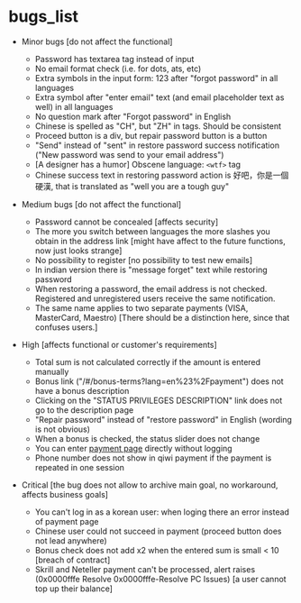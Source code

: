 # bugs_list

* Minor bugs [do not affect the functional]
    * Password has textarea tag instead of input
    * No email format check (i.e. for dots, ats, etc)
    * Extra symbols in the input form: 123 after "forgot password" in all languages 
    * Extra symbol after "enter email" text (and email placeholder text as well) in all languages
    * No question mark after "Forgot password" in English
    * Chinese is spelled as "CH", but "ZH" in tags. Should be consistent
    * Proceed button is a div, but repair password button is a button
    * "Send" instead of "sent" in restore password success notification ("New password was send to your email address")
    * [A designer has a humor] Obscene language: `<wtf>` tag
    * Chinese success text in restoring password action is 好吧，你是一個硬漢, 
  that is translated as "well you are a tough guy"


* Medium bugs [do not affect the functional]
  * Password cannot be concealed [affects security]
  * The more you switch between languages the more slashes you obtain in the address link 
  [might have affect to the future functions, now just looks strange]
  * No possibility to register [no possibility to test new emails]
  * In indian version there is "message forget" text while restoring password
  * When restoring a password, the email address is not checked. Registered and unregistered users receive the same notification.
  * The same name applies to two separate payments (VISA, MasterCard, Maestro) [There should be a distinction here, since that confuses users.]

* High [affects functional or customer's requirements]
  * Total sum is not calculated correctly if the amount is entered manually
  * Bonus link ("/#/bonus-terms?lang=en%23%2Fpayment") does not have a bonus description
  * Clicking on the "STATUS PRIVILEGES DESCRIPTION" link does not go to the description page
  * "Repair password" instead of "restore password" in English (wording is not obvious)
  * When a bonus is checked, the status slider does not change
  * You can enter [payment page](https://qa:Af4shrewyirlyuds@ibitcy.com/interview/qa/mobile-deposit/#/payment) directly without logging
  * Phone number does not show in qiwi payment if the payment is repeated in one session


* Critical [the bug does not allow to archive main goal, no workaround, affects business goals]
  * You can't log in as a korean user: when loging there an error instead of payment page
  * Chinese user could not succeed in payment (proceed button does not lead anywhere)
  * Bonus check does not add x2 when the entered sum is small < 10  [breach of contract]
  * Skrill and Neteller payment can't be processed, alert raises (0x0000fffe Resolve 0x0000fffe-Resolve PC Issues)
  [a user cannot top up their balance]
 